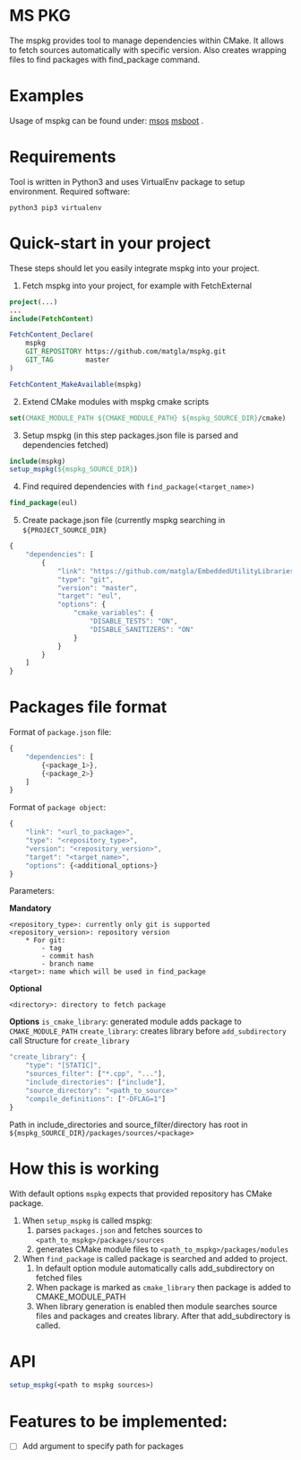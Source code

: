 # MS PKG 

The mspkg provides tool to manage dependencies within CMake. 
It allows to fetch sources automatically with specific version.
Also creates wrapping files to find packages with find_package command. 

# Examples 

Usage of mspkg can be found under: 
[msos](https://github.com/matgla/msos)
[msboot](https://github.com/matgla/ms_boot)
.

# Requirements 

Tool is written in Python3 and uses VirtualEnv package to setup environment.
Required software: 
```
python3 pip3 virtualenv
```

# Quick-start in your project 

These steps should let you easily integrate mspkg into your project. 

1. Fetch mspkg into your project, for example with FetchExternal
```cmake
project(...)
...
include(FetchContent)

FetchContent_Declare(
    mspkg
    GIT_REPOSITORY https://github.com/matgla/mspkg.git
    GIT_TAG        master
)

FetchContent_MakeAvailable(mspkg) 

```

2. Extend CMake modules with mspkg cmake scripts 
```cmake 
set(CMAKE_MODULE_PATH ${CMAKE_MODULE_PATH} ${mspkg_SOURCE_DIR}/cmake)
```

3. Setup mspkg (in this step packages.json file is parsed and dependencies fetched) 
```cmake 
include(mspkg) 
setup_mspkg(${mspkg_SOURCE_DIR})
```

4. Find required dependencies with ```find_package(<target_name>)```
```cmake 
find_package(eul)
```

5. Create package.json file (currently mspkg searching in ```${PROJECT_SOURCE_DIR}```
```javascript 
{
    "dependencies": [
        {
            "link": "https://github.com/matgla/EmbeddedUtilityLibraries.git",
            "type": "git",
            "version": "master",
            "target": "eul",
            "options": {
                "cmake_variables": {
                    "DISABLE_TESTS": "ON",
                    "DISABLE_SANITIZERS": "ON"
                }
            }
        }
    ]
}
```

# Packages file format 

Format of ```package.json``` file:
```javascript
{
    "dependencies": [
        {<package_1>},
        {<package_2>}
    ]
}
```

Format of ```package object```: 
```javascript
{
    "link": "<url_to_package>",
    "type": "<repository_type>", 
    "version": "<repository_version>",
    "target": "<target_name>",
    "options": {<additional_options>}
}
```

Parameters:

**Mandatory**
```
<repository_type>: currently only git is supported
<repository_version>: repository version 
    * For git: 
        - tag 
        - commit hash 
        - branch name 
<target>: name which will be used in find_package

```

**Optional**
``` 
<directory>: directory to fetch package 
```

**Options** 
```is_cmake_library```: generated module adds package to ```CMAKE_MODULE_PATH``` 
```create_library```: creates library before ```add_subdirectory``` call 
Structure for ```create_library```
```javascript 
"create_library": {
    "type": "[STATIC]",
    "sources_filter": ["*.cpp", "..."],
    "include_directories": ["include"],
    "source_directory": "<path_to_source>"
    "compile_definitions": ["-DFLAG=1"]
}
```
Path in include_directories and source_filter/directory has root in ```${mspkg_SOURCE_DIR}/packages/sources/<package>```

# How this is working 

With default options ```mspkg``` expects that provided repository has CMake package.

1. When ```setup_mspkg``` is called mspkg:
    1. parses ```packages.json``` and fetches sources to ```<path_to_mspkg>/packages/sources``` 
    1. generates CMake module files to ```<path_to_mspkg>/packages/modules```
1. When ```find_package``` is called package is searched and added to project. 
    1. In default option module automatically calls add_subdirectory on fetched files 
    1. When package is marked as ```cmake_library``` then package is added to CMAKE_MODULE_PATH 
    1. When library generation is enabled then module searches source files and packages and creates library. After that
       add_subdirectory is called.

# API 

```cmake
setup_mspkg(<path to mspkg sources>)
```

# Features to be implemented: 

- [ ] Add argument to specify path for packages 

